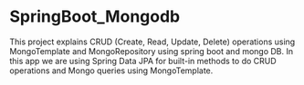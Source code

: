 # SpringBoot_Mongodb
This project explains CRUD (Create, Read, Update, Delete) operations using MongoTemplate and MongoRepository using spring boot and mongo DB. In this app we are using Spring Data JPA for built-in methods to do CRUD operations and Mongo queries using MongoTemplate.
